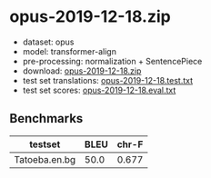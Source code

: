 # opus-2019-12-18.zip

* dataset: opus
* model: transformer-align
* pre-processing: normalization + SentencePiece
* download: [opus-2019-12-18.zip](https://object.pouta.csc.fi/OPUS-MT-models/en-bg/opus-2019-12-18.zip)
* test set translations: [opus-2019-12-18.test.txt](https://object.pouta.csc.fi/OPUS-MT-models/en-bg/opus-2019-12-18.test.txt)
* test set scores: [opus-2019-12-18.eval.txt](https://object.pouta.csc.fi/OPUS-MT-models/en-bg/opus-2019-12-18.eval.txt)

## Benchmarks

| testset               | BLEU  | chr-F |
|-----------------------|-------|-------|
| Tatoeba.en.bg 	| 50.0 	| 0.677 |

